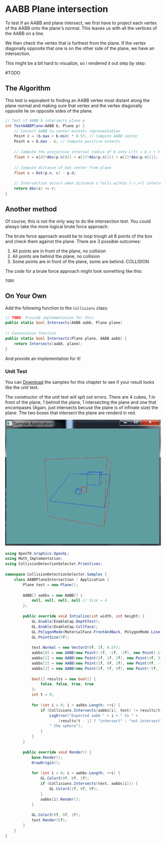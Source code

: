 # AABB Plane intersection

To test if an AABB and plane intersect, we first have to project each vertex of the AABB onto the plane's normal. This leaves us with all the vertices of the AABB on a line.

We then check the vertex that is furthest from the plane. If the vertex diagonally opposite that one is on the other side of the plane, we have an intersection. 

This might be a bit hard to visualize, so i rendered it out step by step:

#TODO

## The Algorithm

This test is equivalent to finding an AABB vertex most distant along the plane
normal and making sure that vertex and the vertex diagonally opposite lie on opposite
sides of the plane.

```cs
// Test if AABB b intersects plane p
int TestAABBPlane(AABB b, Plane p) {
    // Convert AABB to center-extents representation
    Point c = (b.max + b.min) * 0.5f; // Compute AABB center
    Point e = b.max - c; // Compute positive extents
    
    // Compute the projection interval radius of b onto L(t) = b.c + t * p.n
    float r = e[0]*Abs(p.n[0]) + e[1]*Abs(p.n[1]) + e[2]*Abs(p.n[2]);
    
    // Compute distance of box center from plane
    float s = Dot(p.n, c) - p.d;
    
    // Intersection occurs when distance s falls within [-r,+r] interval
    return Abs(s) <= r;
}
```

## Another method

Of course, this is not the only way to do the intersection test. You could always take the more logical brute force approach.

The brute force approach would be to loop trough all 8 points of the box and check them against the plane. There are 3 possible outcomes:

1) All points are in front of the plane, no collision
2) All points are behind the plane, no collision
3) Some points are in front of the plane, some are behind. COLLISION

The code for a brute force approach might look something like this:

```
TODO
```

## On Your Own

Add the following function to the ```Collisions``` class:

```cs
// TODO: Provide implementation for this
public static bool Intersects(AABB aabb, Plane plane) 

// Conveniance function
public static bool Intersects(Plane plane, AABB aabb) {
    return Intersects(aabb, plane);
}

```

And provide an implementation for it!

### Unit Test

You can [Download](../Samples/StaticIntersections.rar) the samples for this chapter to see if your result looks like the unit test.

The constructor of the unit test will spit out errors. There are 4 cubes, 1 in front of the plane, 1 behind the plane, 1 intersecting the plane and one that encompases (Again, just intersects becuse the plane is of infinate size) the plane. The two boxes that intersect the plane are renderd in red.

![UNIT](aabb_plane_intersection.png)

```cs
using OpenTK.Graphics.OpenGL;
using Math_Implementation;
using CollisionDetectionSelector.Primitives;

namespace CollisionDetectionSelector.Samples {
    class AABBPlaneIntersection : Application {
        Plane test = new Plane();

        AABB[] aabbs = new AABB[] {
            null, null, null, null // Size = 4
        };

        public override void Intialize(int width, int height) {
            GL.Enable(EnableCap.DepthTest);
            GL.Enable(EnableCap.CullFace);
            GL.PolygonMode(MaterialFace.FrontAndBack, PolygonMode.Line);
            GL.PointSize(5f);

            test.Normal = new Vector3(0f, 1f, 0.5f);
            aabbs[0] = new AABB(new Point(-2f, -2f, -2f), new Point(-1f, -1f, -1f));
            aabbs[1] = new AABB(new Point(2f, 1f, 2f), new Point(4f, 3f, 4f));
            aabbs[2] = new AABB(new Point(1f, 0f, 1f), new Point(0f, -1f, 0f));
            aabbs[3] = new AABB(new Point(5f, 5f, 5f), new Point(-5f, -5f, -5f));

            bool[] results = new bool[] {
                false, false, true, true
            };
            int t = 0;

            for (int i = 0; i < aabbs.Length; ++i) {
                if (Collisions.Intersects(aabbs[i], test) != results[t++]) {
                    LogError("Expected aabb " + i + " to " +
                        (results[t - 1] ? "intersect" : "not intersect") +
                    " the sphere");
                }
            }
        }

        public override void Render() {
            base.Render();
            DrawOrigin();

            for (int i = 0; i < aabbs.Length; ++i) {
                GL.Color3(0f, 0f, 1f);
                if (Collisions.Intersects(test, aabbs[i])) {
                    GL.Color3(1f, 0f, 0f);
                }
                aabbs[i].Render();
            }

            GL.Color3(0f, 0f, 1f);
            test.Render(5f);
        }
    }
}
```